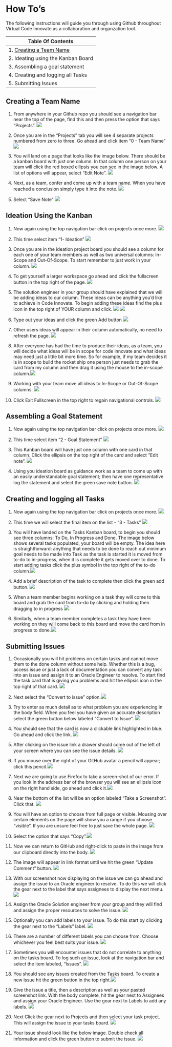 # How To’s

The following instructions will guide you through using Github throughout Virtual Code Innovate as a collaboration and organzation tool.

| Table Of Contents                  |
|------------------------------------|
| 1. [Creating a Team Name](https://github.com/tpalzkill/CodeInnvoate-Oracle-TomsTeam/blob/master/How%20To%E2%80%99s.md#creating-a-team-name)            |
| 2. Ideating using the Kanban Board |
| 3. Assembling a goal statement     |
| 4. Creating and logging all Tasks  |
| 5. Submitting Issues               |

## Creating a Team Name

1. From anywhere in your Github repo you should see a navigation bar near the top of the page, find this and then press the option that says “Projects”.  ![](https://github.com/tpalzkill/CodeInnvoate-Oracle-TomsTeam/blob/master/img/How%20To%E2%80%99s/1.png)

2. Once you are in the “Projects” tab you will see 4 separate projects numbered from zero to three. Go ahead and click item “0 - Team Name” ![](https://github.com/tpalzkill/CodeInnvoate-Oracle-TomsTeam/blob/master/img/How%20To%E2%80%99s/2.png)

3. You will land on a page that looks like the image below. There should be a kanban board with just one column. In that column one person on your team will click the red boxed ellipsis you can see in the image below. A list of options will appear, select “Edit Note”. ![](https://github.com/tpalzkill/CodeInnvoate-Oracle-TomsTeam/blob/master/img/How%20To%E2%80%99s/3.png)

4. Next, as a team, confer and come up with a team name. When you have reached a conclusion simply type it into the note. ![](https://github.com/tpalzkill/CodeInnvoate-Oracle-TomsTeam/blob/master/img/How%20To%E2%80%99s/4.png)

5. Select “Save Note”  ![](https://github.com/tpalzkill/CodeInnvoate-Oracle-TomsTeam/blob/master/img/How%20To%E2%80%99s/5.png)

## Ideation Using the Kanban 

1. Now again using the top navigation bar click on projects once more. ![](https://github.com/tpalzkill/CodeInnvoate-Oracle-TomsTeam/blob/master/img/How%20To%E2%80%99s/6.png)

7. This time select item “1- Ideation” ![](https://github.com/tpalzkill/CodeInnvoate-Oracle-TomsTeam/blob/master/img/How%20To%E2%80%99s/7.png)

8. Once you are in the ideation project board you should see a column for each one of your team members as well as two universal columns: In-Scope and Out-Of-Scope. To start remember to just work in your column. ![](https://github.com/tpalzkill/CodeInnvoate-Oracle-TomsTeam/blob/master/img/How%20To%E2%80%99s/8.png)

9. To get yourself a larger workspace go ahead and click the fullscreen button in the top right of the page. ![](https://github.com/tpalzkill/CodeInnvoate-Oracle-TomsTeam/blob/master/img/How%20To%E2%80%99s/9.png)

11. The solution engineer in your group should have explained that we will be adding ideas to our column. These ideas can be anything you’d like to achieve in Code Innovate. To begin adding these ideas find the plus icon in the top right of YOUR column and click. ![](https://github.com/tpalzkill/CodeInnvoate-Oracle-TomsTeam/blob/master/img/How%20To%E2%80%99s/10.png)
  ![](https://github.com/tpalzkill/CodeInnvoate-Oracle-TomsTeam/blob/master/img/How%20To%E2%80%99s/11.png)

12. Type out your ideas and click the green Add button ![](https://github.com/tpalzkill/CodeInnvoate-Oracle-TomsTeam/blob/master/img/How%20To%E2%80%99s/12.png)

13. Other users ideas will appear in their column automatically, no need to refresh the page. ![](https://github.com/tpalzkill/CodeInnvoate-Oracle-TomsTeam/blob/master/img/How%20To%E2%80%99s/13.png)

14.  After everyone has had the time to produce their ideas, as a team, you will decide what ideas will be in scope for code innovate and what ideas may need just a little bit more time. So for example, if my team decides it is in scope to build the rocket ship one person just needs to grab the card from my column and then drag it using the mouse to the in-scope column.![](https://github.com/tpalzkill/CodeInnvoate-Oracle-TomsTeam/blob/master/img/How%20To%E2%80%99s/14.png)

15. Working with your team move all ideas to In-Scope or Out-Of-Scope columns. ![](https://github.com/tpalzkill/CodeInnvoate-Oracle-TomsTeam/blob/master/img/How%20To%E2%80%99s/15.png)

16. Click Exit Fullscreen in the top right to regain navigational controls. ![](https://github.com/tpalzkill/CodeInnvoate-Oracle-TomsTeam/blob/master/img/How%20To%E2%80%99s/16.png)

## Assembling a Goal Statement

1. Now again using the top navigation bar click on projects once more.  ![](https://github.com/tpalzkill/CodeInnvoate-Oracle-TomsTeam/blob/master/img/How%20To%E2%80%99s/16a.png)

18. This time select item “2 - Goal Statement” ![](https://github.com/tpalzkill/CodeInnvoate-Oracle-TomsTeam/blob/master/img/How%20To%E2%80%99s/17.png)

19. This Kanban board will have just one column with one card in that column. Click the ellipsis on the top right of the card and select “Edit note”. ![](https://github.com/tpalzkill/CodeInnvoate-Oracle-TomsTeam/blob/master/img/How%20To%E2%80%99s/18.png)

20. Using you ideation board as guidance work as a team to come up with an easily understandable goal statement; then have one representative log the statement and select the green save note button.  ![](https://github.com/tpalzkill/CodeInnvoate-Oracle-TomsTeam/blob/master/img/How%20To%E2%80%99s/19.png)

## Creating and logging all Tasks

1. Now again using the top navigation bar click on projects once more.  ![](https://github.com/tpalzkill/CodeInnvoate-Oracle-TomsTeam/blob/master/img/How%20To%E2%80%99s/20.png)

22. This time we will select the final item on the list - “3 - Tasks” ![](https://github.com/tpalzkill/CodeInnvoate-Oracle-TomsTeam/blob/master/img/How%20To%E2%80%99s/21.png)

23. You will  have landed on the Tasks Kanban board, to begin you should see three columns: To Do, In Progress and Done. The image below shows several tasks populated, your board will be empty. The idea here is straightforward: anything that needs to be done to reach out minimum goal needs to be made into Task as the task is started it is moved from to-do to in-progress, when it is complete it gets moved over to done. To start adding tasks click the plus symbol in the top right of the to-do column.![](https://github.com/tpalzkill/CodeInnvoate-Oracle-TomsTeam/blob/master/img/How%20To%E2%80%99s/22.png)

24. Add a brief description of the task to complete then click the green add button. ![](https://github.com/tpalzkill/CodeInnvoate-Oracle-TomsTeam/blob/master/img/How%20To%E2%80%99s/23.png)

25. When a team member begins working on a task they will come to this board and grab the card from to-do by clicking and holding then dragging to in progress ![](https://github.com/tpalzkill/CodeInnvoate-Oracle-TomsTeam/blob/master/img/How%20To%E2%80%99s/24.png)

26. Similarly, when a team member completes a task they have been working on they will come back to this board and move the card from in progress to done.![](https://github.com/tpalzkill/CodeInnvoate-Oracle-TomsTeam/blob/master/img/How%20To%E2%80%99s/25.png)

## Submitting Issues 

1. Occasionally you will hit problems on certain tasks and cannot move them to the done column without some help. Whether this is a bug, access issue or just a lack of documentation you can convert any task into an issue and assign it to an Oracle Engineer to resolve.
To start find the task card that is giving you problems and hit the ellipsis icon in the top right of that card. ![](https://github.com/tpalzkill/CodeInnvoate-Oracle-TomsTeam/blob/master/img/How%20To%E2%80%99s/26.png)

28. Next select the “Convert to issue” option.![](https://github.com/tpalzkill/CodeInnvoate-Oracle-TomsTeam/blob/master/img/How%20To%E2%80%99s/27.png)

29. Try to enter as much detail as to what problem you are experiencing in the body field. When you feel you have given an accurate description select the green button below labeled “Convert to Issue”. ![](https://github.com/tpalzkill/CodeInnvoate-Oracle-TomsTeam/blob/master/img/How%20To%E2%80%99s/28.png)

30. You should see that the card is now a clickable link highlighted in blue. Go ahead and click the link.
 ![](https://github.com/tpalzkill/CodeInnvoate-Oracle-TomsTeam/blob/master/img/How%20To%E2%80%99s/29.png)

31. After clicking on the issue link a drawer should come out of the left of your screen where you can see the issue details. ![](https://github.com/tpalzkill/CodeInnvoate-Oracle-TomsTeam/blob/master/img/How%20To%E2%80%99s/30.png)

32. If you mouse over the right of your GitHub avatar a pencil will appear; click this pencil.![](https://github.com/tpalzkill/CodeInnvoate-Oracle-TomsTeam/blob/master/img/How%20To%E2%80%99s/31.png)

33. Next we are going to use Firefox to take a screen-shot of our error. If you look in the address bar of the browser you will see an ellipsis icon on the right hand side, go ahead and click it.![](https://github.com/tpalzkill/CodeInnvoate-Oracle-TomsTeam/blob/master/img/How%20To%E2%80%99s/32.png)

34. Near the bottom of the list will be an option labeled “Take a Screenshot”. Click that. ![](https://github.com/tpalzkill/CodeInnvoate-Oracle-TomsTeam/blob/master/img/How%20To%E2%80%99s/33.png)

35. You will have an option to choose from full page or visible. Mousing over certain elements on the page will show you a range if you choose “visible”. If you are unsure feel free to just save the whole page. ![](https://github.com/tpalzkill/CodeInnvoate-Oracle-TomsTeam/blob/master/img/How%20To%E2%80%99s/34.png)

36. Select the option that says “Copy”.![](https://github.com/tpalzkill/CodeInnvoate-Oracle-TomsTeam/blob/master/img/How%20To%E2%80%99s/35.png)

37. Now we can return to GitHub and right-click to paste in the image from our clipboard directly into the body.
 ![](https://github.com/tpalzkill/CodeInnvoate-Oracle-TomsTeam/blob/master/img/How%20To%E2%80%99s/36.png)

38. The image will appear in link format until we hit the green “Update Comment” button. ![](https://github.com/tpalzkill/CodeInnvoate-Oracle-TomsTeam/blob/master/img/How%20To%E2%80%99s/37.png)

39. With our screenshot now displaying on the issue we can go ahead and assign the issue to an Oracle engineer to resolve. To do this we will click the gear next to the label that says assignees to display the next menu.![](https://github.com/tpalzkill/CodeInnvoate-Oracle-TomsTeam/blob/master/img/How%20To%E2%80%99s/38.png)

40. Assign the Oracle Solution engineer from your group and they will find and assign the proper resources to solve the issue.
 ![](https://github.com/tpalzkill/CodeInnvoate-Oracle-TomsTeam/blob/master/img/How%20To%E2%80%99s/39.png)

41. Optionally you can add labels to your issue. To do this start by clicking the gear next to the “Labels” label.
  ![](https://github.com/tpalzkill/CodeInnvoate-Oracle-TomsTeam/blob/master/img/How%20To%E2%80%99s/40.png)

42. There are a number of different labels you can choose from. Choose whichever you feel best suits your issue.
 ![](https://github.com/tpalzkill/CodeInnvoate-Oracle-TomsTeam/blob/master/img/How%20To%E2%80%99s/41.png)

43. Sometimes you will encounter issues that do not correlate to anything on the tasks board. To log such an issue, look at the navigation bar and select the item labeled, “Issues”. ![](https://github.com/tpalzkill/CodeInnvoate-Oracle-TomsTeam/blob/master/img/How%20To%E2%80%99s/42.png)

44.  You should see any issues created from the Tasks board. To create a new issue hit the green button in the top right.![](https://github.com/tpalzkill/CodeInnvoate-Oracle-TomsTeam/blob/master/img/How%20To%E2%80%99s/43.png)

45. Give the issue a title, then a description as well as your pasted screenshot link. With the body complete, hit the gear next to Assignees and assign your Oracle Engineer. Use the gear next to Labels to add any labels.  ![](https://github.com/tpalzkill/CodeInnvoate-Oracle-TomsTeam/blob/master/img/How%20To%E2%80%99s/44.png)

46. Next Click the gear next to Projects and then select your task project. This will assign the issue to your tasks board. ![](https://github.com/tpalzkill/CodeInnvoate-Oracle-TomsTeam/blob/master/img/How%20To%E2%80%99s/45.png)

47. Your issue should look like the below image. Double check all information and click the green button to submit the issue. ![](https://github.com/tpalzkill/CodeInnvoate-Oracle-TomsTeam/blob/master/img/How%20To%E2%80%99s/46.png)

